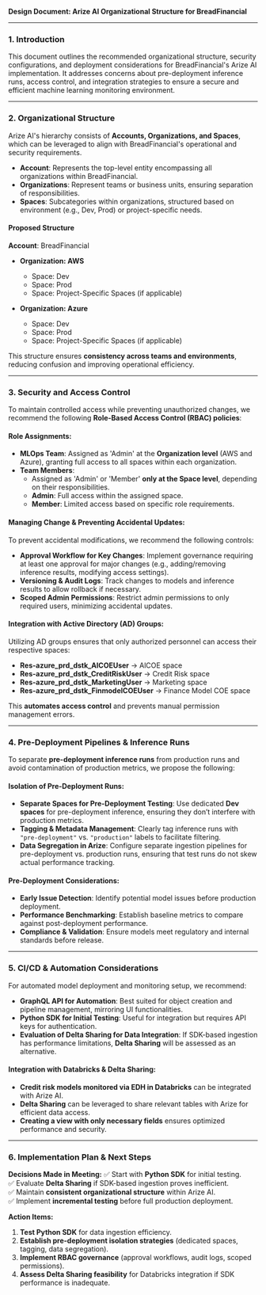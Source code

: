 **Design Document: Arize AI Organizational Structure for BreadFinancial**

---

### **1. Introduction**

This document outlines the recommended organizational structure, security configurations, and deployment considerations for BreadFinancial's Arize AI implementation. It addresses concerns about pre-deployment inference runs, access control, and integration strategies to ensure a secure and efficient machine learning monitoring environment.

---

### **2. Organizational Structure**

Arize AI's hierarchy consists of **Accounts, Organizations, and Spaces**, which can be leveraged to align with BreadFinancial's operational and security requirements.

- **Account**: Represents the top-level entity encompassing all organizations within BreadFinancial.
- **Organizations**: Represent teams or business units, ensuring separation of responsibilities.
- **Spaces**: Subcategories within organizations, structured based on environment (e.g., Dev, Prod) or project-specific needs.

#### **Proposed Structure**

**Account**: BreadFinancial

- **Organization: AWS**

  - Space: Dev
  - Space: Prod
  - Space: Project-Specific Spaces (if applicable)

- **Organization: Azure**

  - Space: Dev
  - Space: Prod
  - Space: Project-Specific Spaces (if applicable)

This structure ensures **consistency across teams and environments**, reducing confusion and improving operational efficiency.

---

### **3. Security and Access Control**

To maintain controlled access while preventing unauthorized changes, we recommend the following **Role-Based Access Control (RBAC) policies**:

#### **Role Assignments:**

- **MLOps Team**: Assigned as 'Admin' at the **Organization level** (AWS and Azure), granting full access to all spaces within each organization.
- **Team Members**:
  - Assigned as 'Admin' or 'Member' **only at the Space level**, depending on their responsibilities.
  - **Admin**: Full access within the assigned space.
  - **Member**: Limited access based on specific role requirements.

#### **Managing Change & Preventing Accidental Updates:**

To prevent accidental modifications, we recommend the following controls:

- **Approval Workflow for Key Changes**: Implement governance requiring at least one approval for major changes (e.g., adding/removing inference results, modifying access settings).
- **Versioning & Audit Logs**: Track changes to models and inference results to allow rollback if necessary.
- **Scoped Admin Permissions**: Restrict admin permissions to only required users, minimizing accidental updates.

#### **Integration with Active Directory (AD) Groups:**

Utilizing AD groups ensures that only authorized personnel can access their respective spaces:

- **Res-azure\_prd\_dstk\_AlCOEUser** → AlCOE space
- **Res-azure\_prd\_dstk\_CreditRiskUser** → Credit Risk space
- **Res-azure\_prd\_dstk\_MarketingUser** → Marketing space
- **Res-azure\_prd\_dstk\_FinmodelCOEUser** → Finance Model COE space

This **automates access control** and prevents manual permission management errors.

---

### **4. Pre-Deployment Pipelines & Inference Runs**

To separate **pre-deployment inference runs** from production runs and avoid contamination of production metrics, we propose the following:

#### **Isolation of Pre-Deployment Runs:**

- **Separate Spaces for Pre-Deployment Testing**: Use dedicated **Dev spaces** for pre-deployment inference, ensuring they don’t interfere with production metrics.
- **Tagging & Metadata Management**: Clearly tag inference runs with `"pre-deployment"` vs. `"production"` labels to facilitate filtering.
- **Data Segregation in Arize**: Configure separate ingestion pipelines for pre-deployment vs. production runs, ensuring that test runs do not skew actual performance tracking.

#### **Pre-Deployment Considerations:**

- **Early Issue Detection**: Identify potential model issues before production deployment.
- **Performance Benchmarking**: Establish baseline metrics to compare against post-deployment performance.
- **Compliance & Validation**: Ensure models meet regulatory and internal standards before release.

---

### **5. CI/CD & Automation Considerations**

For automated model deployment and monitoring setup, we recommend:

- **GraphQL API for Automation**: Best suited for object creation and pipeline management, mirroring UI functionalities.
- **Python SDK for Initial Testing**: Useful for integration but requires API keys for authentication.
- **Evaluation of Delta Sharing for Data Integration**: If SDK-based ingestion has performance limitations, **Delta Sharing** will be assessed as an alternative.

#### **Integration with Databricks & Delta Sharing:**

- **Credit risk models monitored via EDH in Databricks** can be integrated with Arize AI.
- **Delta Sharing** can be leveraged to share relevant tables with Arize for efficient data access.
- **Creating a view with only necessary fields** ensures optimized performance and security.

---

### **6. Implementation Plan & Next Steps**

**Decisions Made in Meeting:**
✅ Start with **Python SDK** for initial testing.\
✅ Evaluate **Delta Sharing** if SDK-based ingestion proves inefficient.\
✅ Maintain **consistent organizational structure** within Arize AI.\
✅ Implement **incremental testing** before full production deployment.

**Action Items:**

1. **Test Python SDK** for data ingestion efficiency.
2. **Establish pre-deployment isolation strategies** (dedicated spaces, tagging, data segregation).
3. **Implement RBAC governance** (approval workflows, audit logs, scoped permissions).
4. **Assess Delta Sharing feasibility** for Databricks integration if SDK performance is inadequate.
